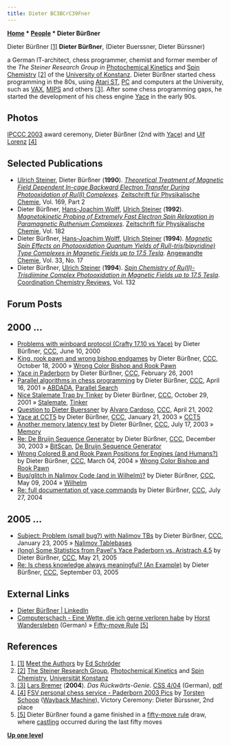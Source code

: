 ```yaml
---
title: Dieter BC3BCrC39Fner
---
```

**[Home](Home "Home") * [People](People "People") * Dieter Bürßner**

[](http://www.rebel.nl/authors.htm) Dieter Bürßner <a id="cite-note-1" href="#cite-ref-1">[1]</a>
**Dieter Bürßner**, (Dieter Buerssner, Dieter Bürssner)

a German IT-architect, chess programmer, chemist and former member of the *The Steiner Research Group in*
[Photochemical Kinetics](https://en.wikipedia.org/wiki/Chemical_kinetics) and [Spin Chemistry](https://en.wikipedia.org/wiki/Spin_chemistry)
<a id="cite-note-2" href="#cite-ref-2">[2]</a> of the [University of Konstanz](https://en.wikipedia.org/wiki/University_of_Konstanz).
Dieter Bürßner started chess programming in the 80s, using [Atari ST](Atari_ST "Atari ST"), [PC](IBM_PC "IBM PC") and computers at the University, such as [VAX](VAX "VAX"), [MIPS](index.php?title=MIPS&action=edit&redlink=1 "MIPS (page does not exist)") and others <a id="cite-note-3" href="#cite-ref-3">[3]</a>.
After some chess programming gaps, he started the development of his chess engine [Yace](Yace "Yace") in the early 90s.

## Photos

[](http://chess.fsv.de/Pics/Paderborn2003/baderborn2003a.htm)
[IPCCC 2003](IPCCC_2003 "IPCCC 2003") award ceremony, Dieter Bürßner (2nd with [Yace](Yace "Yace")) and [Ulf Lorenz](Ulf_Lorenz "Ulf Lorenz") <a id="cite-note-4" href="#cite-ref-4">[4]</a>

## Selected Publications

- [Ulrich Steiner](http://www.uni-konstanz.de/chemie/~ag_steiner/gruppe/steiner_ger.htm), Dieter Bürßner (**1990**). *[Theoretical Treatment of Magnetic Field Dependent In-cage Backward Electron Transfer During Photooxidation of Ru(II) Complexes](https://www.researchgate.net/publication/30017584_Theoretical_Treatment_of_Magnetic_Field_Dependent_In-cage_Backward_Electron_Transfer_During_Photooxidation_of_RuII_Complexes)*. [Zeitschrift für Physikalische Chemie](https://en.wikipedia.org/wiki/Zeitschrift_f%C3%BCr_Physikalische_Chemie), Vol. 169, Part 2
- Dieter Bürßner, [Hans-Joachim Wolff](http://www.uni-konstanz.de/chemie/~ag_steiner/1+group.htm), [Ulrich Steiner](http://www.uni-konstanz.de/chemie/~ag_steiner/gruppe/steiner_ger.htm) (**1992**). *[Magnetokinetic Probing of Extremely Fast Electron Spin Relaxation in Paramagnetic Ruthenium Complexes](https://www.researchgate.net/publication/30017576_Magnetokinetic_Probing_of_Extremely_Fast_Electron_Spin_Relaxation_in_Paramagnetic_Ruthenium_Complexes)*. [Zeitschrift für Physikalische Chemie](https://en.wikipedia.org/wiki/Zeitschrift_f%C3%BCr_Physikalische_Chemie), Vol. 182
- Dieter Bürßner, [Hans-Joachim Wolff](http://www.uni-konstanz.de/chemie/~ag_steiner/1+group.htm), [Ulrich Steiner](http://www.uni-konstanz.de/chemie/~ag_steiner/gruppe/steiner_ger.htm) (**1994**). *[Magnetic Spin Effects on Photooxidation Quantum Yields of RuII-tris(bipyridine) Type Complexes in Magnetic Fields up to 17.5 Tesla](https://www.researchgate.net/publication/30017375_Magnetic_Spin_Effects_on_Photooxidation_Quantum_Yields_of_RuII-trisbipyridine_Type_Complexes_in_Magnetic_Fields_up_to_175_Tesla)*. [Angewandte Chemie](https://en.wikipedia.org/wiki/Angewandte_Chemie), Vol. 33, No. 17
- Dieter Bürßner, [Ulrich Steiner](http://www.uni-konstanz.de/chemie/~ag_steiner/gruppe/steiner_ger.htm) (**1994**). *[Spin Chemistry of Ru(II)-Trisdiimine Complex Photooxidation in Magnetic Fields up to 17.5 Tesla](https://www.researchgate.net/publication/30017577_Spin_Chemistry_of_RuII-Trisdiimine_Complex_Photooxidation_in_Magnetic_Fields_up_to_175_Tesla)*. [Coordination Chemistry Reviews](https://de.wikipedia.org/wiki/Coordination_Chemistry_Reviews), Vol. 132

## Forum Posts

## 2000 ...

- [Problems with winboard protocol (Crafty 17.10 vs Yace)](https://www.stmintz.com/ccc/index.php?id=114010) by Dieter Bürßner, [CCC](CCC "CCC"), June 10, 2000
- [King, rook pawn and wrong bishop endgames](https://www.stmintz.com/ccc/index.php?id=133755) by Dieter Bürßner, [CCC](CCC "CCC"), October 18, 2000 » [Wrong Color Bishop and Rook Pawn](Wrong_Color_Bishop_and_Rook_Pawn "Wrong Color Bishop and Rook Pawn")
- [Yace in Paderborn](https://www.stmintz.com/ccc/index.php?id=156036) by Dieter Bürßner, [CCC](CCC "CCC"), February 26, 2001
- [Parallel algorithms in chess programming](https://www.stmintz.com/ccc/index.php?id=163888) by Dieter Bürßner, [CCC](CCC "CCC"), April 16, 2001 » [ABDADA](ABDADA "ABDADA"), [Parallel Search](Parallel_Search "Parallel Search")
- [Nice Stalemate Trap by Tinker](https://www.stmintz.com/ccc/index.php?id=194764) by Dieter Bürßner, [CCC](CCC "CCC"), October 29, 2001 » [Stalemate](Stalemate "Stalemate"), [Tinker](Tinker "Tinker")
- [Question to Dieter Buerssner](https://www.stmintz.com/ccc/index.php?id=224950) by [Alvaro Cardoso](Alvaro_Cardoso "Alvaro Cardoso"), [CCC](CCC "CCC"), April 21, 2002
- [Yace at CCT5](https://www.stmintz.com/ccc/index.php?id=278666) by Dieter Bürßner, [CCC](CCC "CCC"), January 21, 2003 » [CCT5](CCT5 "CCT5")
- [Another memory latency test](https://www.stmintz.com/ccc/index.php?id=306858) by Dieter Bürßner, [CCC](CCC "CCC"), July 17, 2003 » [Memory](Memory "Memory")
- [Re: De Bruijn Sequence Generator](https://www.stmintz.com/ccc/index.php?id=339225) by Dieter Bürßner, [CCC](CCC "CCC"), December 30, 2003 » [BitScan](BitScan "BitScan"), [De Bruijn Sequence Generator](De_Bruijn_Sequence_Generator "De Bruijn Sequence Generator")
- [Wrong Colored B and Rook Pawn Positions for Engines (and Humans?)](https://www.stmintz.com/ccc/index.php?id=352781) by Dieter Bürßner, [CCC](CCC "CCC"), March 04, 2004 » [Wrong Color Bishop and Rook Pawn](Wrong_Color_Bishop_and_Rook_Pawn "Wrong Color Bishop and Rook Pawn")
- [Bug/glitch in Nalimov Code (and in Wilhelm)?](https://www.stmintz.com/ccc/index.php?id=364329) by Dieter Bürßner, [CCC](CCC "CCC"), May 09, 2004 » [Wilhelm](Wilhelm "Wilhelm")
- [Re: full documentation of yace commands](https://www.stmintz.com/ccc/index.php?id=379228) by Dieter Bürßner, [CCC](CCC "CCC"), July 27, 2004

## 2005 ...

- [Subject: Problem (small bug?) with Nalimov TBs](https://www.stmintz.com/ccc/index.php?id=407134) by Dieter Bürßner, [CCC](CCC "CCC"), January 23, 2005 » [Nalimov Tablebases](Nalimov_Tablebases "Nalimov Tablebases")
- [(long) Some Statistics from Pavel's Yace Paderborn vs. Aristrach 4.5](https://www.stmintz.com/ccc/index.php?id=427356) by Dieter Bürßner, [CCC](CCC "CCC"), May 21, 2005
- [Re: Is chess knowledge always meaningful? (An Example)](https://www.stmintz.com/ccc/index.php?id=447238) by Dieter Bürßner, [CCC](CCC "CCC"), September 03, 2005

## External Links

- [Dieter Bürßner | LinkedIn](https://www.linkedin.com/in/dieter-b%C3%BCr%C3%9Fner-5353b45b/)
- [Computerschach - Eine Wette, die ich gerne verloren habe](http://www.horst-wandersleben.de/Wette.htm) by [Horst Wandersleben](index.php?title=Horst_Wandersleben&action=edit&redlink=1 "Horst Wandersleben (page does not exist)") (German) » [Fifty-move Rule](Fifty-move_Rule "Fifty-move Rule") <a id="cite-note-5" href="#cite-ref-5">[5]</a>

## References

1. <a id="cite-ref-1" href="#cite-note-1">[1]</a> [Meet the Authors](http://www.rebel.nl/authors.htm) by [Ed Schröder](Ed_Schroder "Ed Schroder")
1. <a id="cite-ref-2" href="#cite-note-2">[2]</a> [The Steiner Research Group](http://www.uni-konstanz.de/chemie/~ag_steiner/), [Photochemical Kinetics](https://en.wikipedia.org/wiki/Chemical_kinetics)
   and [Spin Chemistry](https://en.wikipedia.org/wiki/Spin_chemistry), [Universität Konstanz](https://en.wikipedia.org/wiki/University_of_Konstanz)
1. <a id="cite-ref-3" href="#cite-note-3">[3]</a> [Lars Bremer](Lars_Bremer "Lars Bremer") (**2004**). *Das Rückwärts-Genie*. [CSS 4/04](Computerschach_und_Spiele "Computerschach und Spiele") (German), [pdf](http://www.lbremer.de/artikel/Yace.pdf)
1. <a id="cite-ref-4" href="#cite-note-4">[4]</a> [FSV personal chess service - Paderborn 2003 Pics](https://web.archive.org/web/20041103061005fw_/http://www.fsv.de/chess-server/Pics/Paderborn2003/baderborn2003a.htm) by [Torsten Schoop](index.php?title=Torsten_Schoop&action=edit&redlink=1 "Torsten Schoop (page does not exist)") ([Wayback Machine](https://en.wikipedia.org/wiki/Wayback_Machine)), Victory Ceremony: Dieter Bürssner, 2nd place
1. <a id="cite-ref-5" href="#cite-note-5">[5]</a> Dieter Bürßner found a game finished in a [fifty-move rule](Fifty-move_Rule "Fifty-move Rule") draw, where [castling](Castling "Castling") occurred during the last fifty moves

**[Up one level](People "People")**

